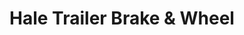 ---
title: "Hale Trailer Brake & Wheel"
url: /elkton/hale-trailer-brake-and-wheel/
shop: trailer
---